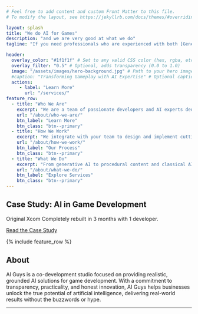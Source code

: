 ```yaml
---
# Feel free to add content and custom Front Matter to this file.
# To modify the layout, see https://jekyllrb.com/docs/themes/#overriding-theme-defaults

layout: splash
title: "We do AI for Games"
description: "and we are very good at what we do"
tagline: "If you need professionals who are experienced with both [Generative](/generative/ai/what-is-generative-ai/) and [Classical](/classical/ai/what-is-classical-ai/) AI Development for video games, or you're thinking of relaunching an old IP, then [get in touch](/contact/)!"

header:
  overlay_color: "#1f1f1f" # Set to any valid CSS color (hex, rgba, etc.)
  overlay_filter: "0.5" # Optional, adds transparency (0.0 to 1.0)
  image: "/assets/images/hero-background.jpg" # Path to your hero image
  #caption: "Transforming Gameplay with AI Expertise" # Optional caption text
  actions:
     - label: "Learn More"
       url: "/services/" 
feature_row:
  - title: "Who We Are"
    excerpt: "We are a team of passionate developers and AI experts dedicated to revolutionizing game development."
    url: "/about/who-we-are/"
    btn_label: "Learn More"
    btn_class: "btn--primary"
  - title: "How We Work"
    excerpt: "We integrate with your team to design and implement cutting-edge AI solutions tailored to your needs."
    url: "/about/how-we-work/"
    btn_label: "Our Process"
    btn_class: "btn--primary"
  - title: "What We Do"
    excerpt: "From generative AI to procedural content and classical AI systems, we deliver solutions."
    url: "/about/what-we-do/"
    btn_label: "Explore Services"
    btn_class: "btn--primary"
---
```


<section class="case-study-banner" style="background-image: url('{{ '/assets/images/case-study-bg.jpg' | relative_url }}');">
  <div class="case-study-overlay">
    <h2>Case Study: AI in Game Development</h2>
    <p>Original Xcom Completely rebuilt in 3 months with 1 developer.</p>
    <a href="/generative/ai/case-study-leveraging-generative-ai-for-updating-the-openxcom-engine/" class="btn btn--primary">Read the Case Study</a>
  </div>
</section>

{% include feature_row %}

<section class="about-section">
  <div class="container">
    <h2>About</h2>
    <p>
      AI Guys is a co-development studio focused on providing realistic, grounded AI solutions for game development. With a commitment to transparency, practicality, and honest innovation, AI Guys helps businesses unlock the true potential of artificial intelligence, delivering real-world results without the buzzwords or hype.
    </p>
    <hr class="section-divider">
  </div>
</section>


